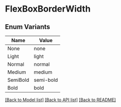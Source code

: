 # FlexBoxBorderWidth

## Enum Variants

| Name | Value |
|---- | -----|
| None | none |
| Light | light |
| Normal | normal |
| Medium | medium |
| SemiBold | semi-bold |
| Bold | bold |


[[Back to Model list]](../README.md#documentation-for-models) [[Back to API list]](../README.md#documentation-for-api-endpoints) [[Back to README]](../README.md)


